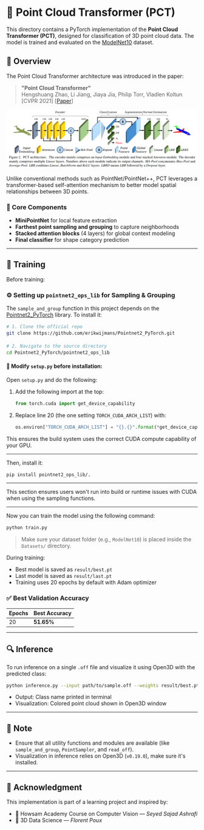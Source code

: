 # 🧠 Point Cloud Transformer (PCT)

This directory contains a PyTorch implementation of the **Point Cloud Transformer (PCT)**, designed for classification of 3D point cloud data. The model is trained and evaluated on the [ModelNet10](http://modelnet.cs.princeton.edu/) dataset.

## 📌 Overview

The Point Cloud Transformer architecture was introduced in the paper:

> **"Point Cloud Transformer"**  
> Hengshuang Zhao, Li Jiang, Jiaya Jia, Philip Torr, Vladlen Koltun  
> [CVPR 2021] [[Paper](https://arxiv.org/abs/2012.09688)]

![Architecture of PCT](/Images/pct.png)

Unlike conventional methods such as PointNet/PointNet++, PCT leverages a transformer-based self-attention mechanism to better model spatial relationships between 3D points.

### 🔧 Core Components
- **MiniPointNet** for local feature extraction
- **Farthest point sampling and grouping** to capture neighborhoods
- **Stacked attention blocks** (4 layers) for global context modeling
- **Final classifier** for shape category prediction

---

## 🧪 Training

Before training:

### ⚙️ Setting up `pointnet2_ops_lib` for Sampling & Grouping

The `sample_and_group` function in this project depends on the [Pointnet2\_PyTorch](https://github.com/erikwijmans/Pointnet2_PyTorch) library. To install it:

```bash
# 1. Clone the official repo
git clone https://github.com/erikwijmans/Pointnet2_PyTorch.git

# 2. Navigate to the source directory
cd Pointnet2_PyTorch/pointnet2_ops_lib
```

#### 🔧 Modify `setup.py` before installation:

Open `setup.py` and do the following:

1. Add the following import at the top:

   ```python
   from torch.cuda import get_device_capability
   ```

2. Replace line 20 (the one setting `TORCH_CUDA_ARCH_LIST`) with:

   ```python
   os.environ["TORCH_CUDA_ARCH_LIST"] = "{}.{}".format(*get_device_capability())
   ```

This ensures the build system uses the correct CUDA compute capability of your GPU.

---

Then, install it:

```bash
pip install pointnet2_ops_lib/.
```

---

This section ensures users won't run into build or runtime issues with CUDA when using the sampling functions.

---

Now you can train the model using the following command:

```bash
python train.py
````

> Make sure your dataset folder (e.g., `ModelNet10`) is placed inside the `Datasets/` directory.

During training:

* Best model is saved as `result/best.pt`
* Last model is saved as `result/last.pt`
* Training uses 20 epochs by default with Adam optimizer

### ✅ Best Validation Accuracy

| Epochs | Best Accuracy |
| ------ | ------------- |
| 20     | **51.65%**    |

---

## 🔍 Inference

To run inference on a single `.off` file and visualize it using Open3D with the predicted class:

```bash
python inference.py --input path/to/sample.off --weights result/best.pt
```

* Output: Class name printed in terminal
* Visualization: Colored point cloud shown in Open3D window

---

## 🧠 Note

* Ensure that all utility functions and modules are available (like `sample_and_group`, `PointSampler`, and `read_off`).
* Visualization in inference relies on Open3D (`v0.19.0`), make sure it's installed.

---

## 🧾 Acknowledgment

This implementation is part of a learning project and inspired by:

* 📘 Howsam Academy Course on Computer Vision — *Seyed Sajad Ashrafi*
* 📘 3D Data Science — *Florent Poux*

```